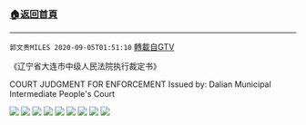 ﻿###  [:house:返回首頁](https://github.com/ourhimalayas/txt)
---

`郭文贵MILES 2020-09-05T01:51:10` [轉載自GTV](https://gtv.org/web/#/UserInfo/5e596957357cc612d35a8044)

《辽宁省大连市中级人民法院执行裁定书》

COURT JUDGMENT FOR ENFORCEMENT
Issued by: Dalian Municipal Intermediate People's Court

![](https://filegroup.gtv.org/cdn-cgi/image/width=600/https://filegroup.gtv.org/group3/default/20200905/01/50/0/ddeb9ced9bac0247360732b02306cb99.jpeg)
![](https://filegroup.gtv.org/cdn-cgi/image/width=600/https://filegroup.gtv.org/group3/default/20200905/01/50/0/098e8e0997a8f2e975068ff60455a505.jpeg)
![](https://filegroup.gtv.org/cdn-cgi/image/width=600/https://filegroup.gtv.org/group3/default/20200905/01/50/0/671b3663a67df308ec52336e2e02fc44.jpeg)
![](https://filegroup.gtv.org/cdn-cgi/image/width=600/https://filegroup.gtv.org/group3/default/20200905/01/50/0/f0c0a6bbd98ebe96338b151220139950.jpeg)
![](https://filegroup.gtv.org/cdn-cgi/image/width=600/https://filegroup.gtv.org/group3/default/20200905/01/50/0/6bbac72fafcc87aaea9a667b05c663e6.jpeg)
![](https://filegroup.gtv.org/cdn-cgi/image/width=600/https://filegroup.gtv.org/group3/default/20200905/01/51/0/085a4f441b7c5a6915d53fbec4841dd1.jpeg)
![](https://filegroup.gtv.org/cdn-cgi/image/width=600/https://filegroup.gtv.org/group3/default/20200905/01/51/0/dd25151c77067cfd6b08268ae75037f6.jpeg)
![](https://filegroup.gtv.org/cdn-cgi/image/width=600/https://filegroup.gtv.org/group3/default/20200905/01/51/0/473412bb30911f7d2da0e262ccd79288.jpeg)
![](https://filegroup.gtv.org/cdn-cgi/image/width=600/https://filegroup.gtv.org/group3/default/20200905/01/51/0/2b4fd3fb8ac1d1ed676021ecd948c5de.jpeg)
